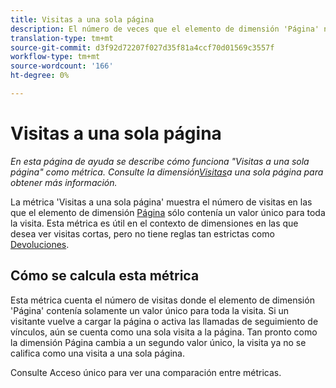 ```yaml
---
title: Visitas a una sola página
description: El número de veces que el elemento de dimensión 'Página' no cambió en una visita.
translation-type: tm+mt
source-git-commit: d3f92d72207f027d35f81a4ccf70d01569c3557f
workflow-type: tm+mt
source-wordcount: '166'
ht-degree: 0%

---
```



# Visitas a una sola página

*En esta página de ayuda se describe cómo funciona &quot;Visitas a una sola página&quot; como métrica. Consulte la dimensión[Visitas](../dimensions/single-page-visits.md)a una sola página para obtener más información.*

La métrica &#39;Visitas a una sola página&#39; muestra el número de visitas en las que el elemento de dimensión [Página](../dimensions/page.md) sólo contenía un valor único para toda la visita. Esta métrica es útil en el contexto de dimensiones en las que desea ver visitas cortas, pero no tiene reglas tan estrictas como [Devoluciones](bounces.md).

## Cómo se calcula esta métrica

Esta métrica cuenta el número de visitas donde el elemento de dimensión &#39;Página&#39; contenía solamente un valor único para toda la visita. Si un visitante vuelve a cargar la página o activa las llamadas de seguimiento de vínculos, aún se cuenta como una sola visita a la página. Tan pronto como la dimensión Página cambia a un segundo valor único, la visita ya no se califica como una visita a una sola página.

Consulte Acceso [](single-access.md) único para ver una comparación entre métricas.
